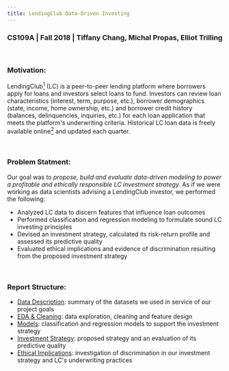 ```yaml
---
title: LendingClub Data-Driven Investing
---
```


### CS109A | Fall 2018 | Tiffany Chang, Michal Propas, Elliot Trilling

<br>

### Motivation:

LendingClub[<sup>1</sup>](https://www.lendingclub.com "LC Homepage") (LC) is a peer-to-peer lending platform where borrowers apply for loans and investors select loans to fund. Investors can review loan characteristics (interest, term, purpose, etc.), borrower demographics (state, income, home ownership, etc.) and borrower credit history (balances, delinquencies, inquiries, etc.) for each loan application that meets the platform's underwriting criteria. Historical LC loan data is freely available online[<sup>2</sup>](https://www.lendingclub.com/info/download-data.action "LC Data Download") and updated each quarter.

<br>

### Problem Statment:

Our goal was to *propose, build and evaluate data-driven modeling to power a profitable and ethically responsible LC investment strategy.* As if we were working as data scientists advising a LendingClub investor, we performed the following:
- Analyzed LC data to discern features that influence loan outcomes
- Performed classification and regression modeling to formulate sound LC investing principles
- Devised an investment strategy, calculated its risk-return profile and assessed its predictive quality
- Evaluated ethical implications and evidence of discrimination resulting from the proposed investment strategy

<br>

### Report Structure:

- [Data Description](https://cs109group67.github.io/lendingclub/DataDescription.html): summary of the datasets we used in service of our project goals
- [EDA & Cleaning](https://cs109group67.github.io/lendingclub/EDA.html): data exploration, cleaning and feature design
- [Models](https://cs109group67.github.io/lendingclub/Models.html): classification and regression models to support the investment strategy
- [Investment Strategy](https://cs109group67.github.io/lendingclub/): proposed strategy and an evaluation of its predictive quality
- [Ethical Implications](https://cs109group67.github.io/lendingclub/EthicalImplications.html): investigation of discrimination in our investment strategy and LC's underwriting practices
